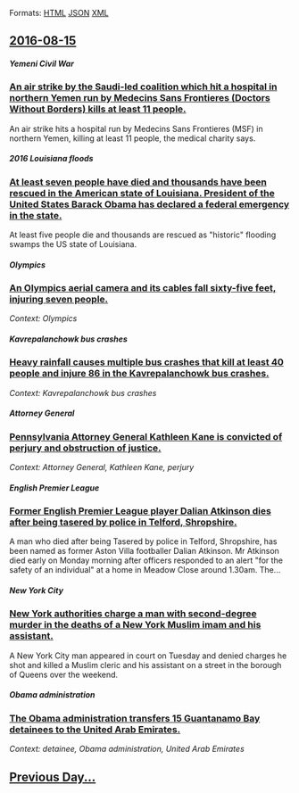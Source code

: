 
Formats: [HTML](2016/08/15/index.html)  [JSON](2016/08/15/index.json)  [XML](2016/08/15/index.xml)  

## [2016-08-15](/news/2016/08/15/index.md)

##### Yemeni Civil War
### [An air strike by the Saudi-led coalition which hit a hospital in northern Yemen run by Medecins Sans Frontieres (Doctors Without Borders) kills at least 11 people. ](/news/2016/08/15/an-air-strike-by-the-saudi-led-coalition-which-hit-a-hospital-in-northern-yemen-run-by-ma-c-decins-sans-frontia-res-doctors-without-borders.md)
An air strike hits a hospital run by Medecins Sans Frontieres (MSF) in northern Yemen, killing at least 11 people, the medical charity says.

##### 2016 Louisiana floods
### [At least seven people have died and thousands have been rescued in the American state of Louisiana. President of the United States Barack Obama has declared a federal emergency in the state. ](/news/2016/08/15/at-least-seven-people-have-died-and-thousands-have-been-rescued-in-the-american-state-of-louisiana-president-of-the-united-states-barack-ob.md)
At least five people die and thousands are rescued as &quot;historic&quot; flooding swamps the US state of Louisiana.

##### Olympics
### [An Olympics aerial camera and its cables fall sixty-five feet, injuring seven people. ](/news/2016/08/15/an-olympics-aerial-camera-and-its-cables-fall-sixty-five-feet-injuring-seven-people.md)
_Context: Olympics_

##### Kavrepalanchowk bus crashes
### [Heavy rainfall causes multiple bus crashes that kill at least 40 people and injure 86 in the Kavrepalanchowk bus crashes. ](/news/2016/08/15/heavy-rainfall-causes-multiple-bus-crashes-that-kill-at-least-40-people-and-injure-86-in-the-kavrepalanchowk-bus-crashes.md)
_Context: Kavrepalanchowk bus crashes_

##### Attorney General
### [Pennsylvania Attorney General Kathleen Kane is convicted of perjury and obstruction of justice. ](/news/2016/08/15/pennsylvania-attorney-general-kathleen-kane-is-convicted-of-perjury-and-obstruction-of-justice.md)
_Context: Attorney General, Kathleen Kane, perjury_

##### English Premier League
### [Former English Premier League player Dalian Atkinson dies after being tasered by police in Telford, Shropshire. ](/news/2016/08/15/former-english-premier-league-player-dalian-atkinson-dies-after-being-tasered-by-police-in-telford-shropshire.md)
A man who died after being Tasered by police in Telford, Shropshire, has been named as former Aston Villa footballer Dalian Atkinson. Mr Atkinson died early on Monday morning after officers responded to an alert &quot;for the safety of an individual&quot; at a home in Meadow Close around 1.30am. The...

##### New York City
### [New York authorities charge a man with second-degree murder in the deaths of a New York Muslim imam and his assistant. ](/news/2016/08/15/new-york-authorities-charge-a-man-with-second-degree-murder-in-the-deaths-of-a-new-york-muslim-imam-and-his-assistant.md)
A New York City man appeared in court on Tuesday and denied charges he shot and killed a Muslim cleric and his assistant on a street in the borough of Queens over the weekend.

##### Obama administration
### [The Obama administration transfers 15 Guantanamo Bay detainees to the United Arab Emirates. ](/news/2016/08/15/the-obama-administration-transfers-15-guantanamo-bay-detainees-to-the-united-arab-emirates.md)
_Context: detainee, Obama administration, United Arab Emirates_

## [Previous Day...](/news/2016/08/14/index.md)

